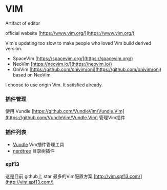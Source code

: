 # VIM

Artifact of editor

official website [https://www.vim.org/](https://www.vim.org/)

Vim's updating too slow to make people who loved Vim build derived version.

* SpaceVim [https://spacevim.org/](https://spacevim.org/)
* NeoVim [https://neovim.io/](https://neovim.io/)
* OniVim [https://github.com/onivim/oni](https://github.com/onivim/oni) based on NeoVim

I choose to use origin Vim. It satisfied already.

### 插件管理

使用 Vundle [https://github.com/VundleVim/Vundle.Vim](https://github.com/VundleVim/Vundle.Vim) 管理Vim插件

### 插件列表

* [Vundle](https://github.com/VundleVim/Vundle.Vim) Vim插件管理工具
* [nerdtree](https://github.com/scrooloose/nerdtree) 目录树插件

### spf13

这是目前 github上 star 最多的Vim配置方案 [http://vim.spf13.com/](http://vim.spf13.com/)